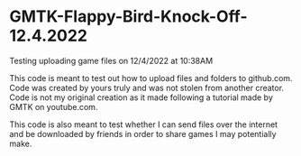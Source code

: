 # GMTK-Flappy-Bird-Knock-Off-12.4.2022
Testing uploading game files on 12/4/2022 at 10:38AM

This code is meant to test out how to upload files and folders to github.com. Code was created by yours truly and was not stolen from another creator.
Code is not my original creation as it made following a tutorial made by GMTK on youtube.com.

This code is also meant to test whether I can send files over the internet and be downloaded by friends in order to share games I may potentially make.
